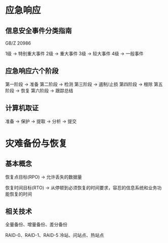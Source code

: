 
# 应急响应

##  信息安全事件分类指南

GB/Z 20986 

1级 -> 特别重大事件
2级 -> 重大事件
3级 -> 较大事件
4级 -> 一般事件

##  应急响应六个阶段

第一阶段 -> 准备
第二阶段 -> 检测
第三阶段 -> 遏制/止损
第四阶段 -> 根除
第五阶段 -> 恢复
第六阶段 -> 跟踪总结

##  计算机取证

准备 -> 保护 -> 提取 -> 分析 -> 提交

# 灾难备份与恢复


## 基本概念
恢复点目标(RPO) -> 允许丢失的数据量

恢复时间目标(RTO) -> 从停顿到必须恢复的时间要求，容忍的信息系统和业务功能恢复的时间

## 相关技术

全量备份、增量备份、差分备份

RAID-0、RAID-1、RAID-5
冷站、问站点、热站点





